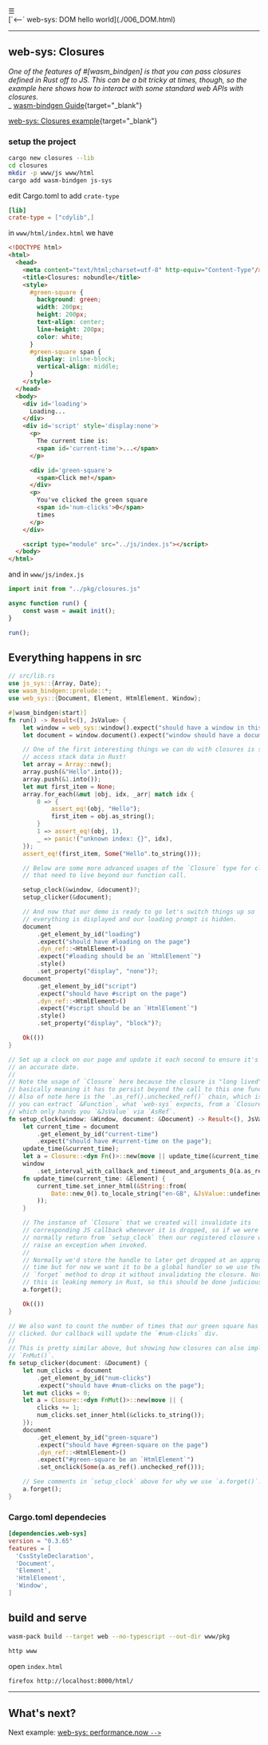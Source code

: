 <div class="navbar"><a class="openbtn" onclick="openNav()">&#9776;</a></div>
<main>
[`<--` web-sys: DOM hello world](./006_DOM.html)

---

## web-sys: Closures 

*One of the features of #[wasm_bindgen] is that you can pass closures defined in Rust off to JS. This can be a bit tricky at times, though, so the example here shows how to interact with some standard web APIs with closures.*  
_ [wasm-bindgen Guide](https://rustwasm.github.io/wasm-bindgen/examples/closures.html){target="_blank"}


[web-sys: Closures example](https://github.com/rustwasm/wasm-bindgen/tree/main/examples/closures){target="_blank"}  


### setup the project

```sh
cargo new closures --lib
cd closures
mkdir -p www/js www/html
cargo add wasm-bindgen js-sys
```

edit Cargo.toml to add `crate-type`

```toml
[lib]
crate-type = ["cdylib",]
```


in `www/html/index.html` we have

```html
<!DOCTYPE html>
<html>
  <head>
    <meta content="text/html;charset=utf-8" http-equiv="Content-Type"/>
    <title>Closures: nobundle</title>
    <style>
      #green-square {
        background: green;
        width: 200px;
        height: 200px;
        text-align: center;
        line-height: 200px;
        color: white;
      }
      #green-square span {
        display: inline-block;
        vertical-align: middle;
      }
    </style>
  </head>
  <body>
    <div id='loading'>
      Loading...
    </div>
    <div id='script' style='display:none'>
      <p>
        The current time is:
        <span id='current-time'>...</span>
      </p>

      <div id='green-square'>
        <span>Click me!</span>
      </div>
      <p>
        You've clicked the green square
        <span id='num-clicks'>0</span>
        times
      </p>
    </div>

    <script type="module" src="../js/index.js"></script>
  </body>
</html>
```

and in `www/js/index.js`

```js
import init from "../pkg/closures.js"

async function run() {
    const wasm = await init();
}

run();
```

## Everything happens in src

```rust
// src/lib.rs
use js_sys::{Array, Date};
use wasm_bindgen::prelude::*;
use web_sys::{Document, Element, HtmlElement, Window};

#[wasm_bindgen(start)]
fn run() -> Result<(), JsValue> {
    let window = web_sys::window().expect("should have a window in this context");
    let document = window.document().expect("window should have a document");

    // One of the first interesting things we can do with closures is simply
    // access stack data in Rust!
    let array = Array::new();
    array.push(&"Hello".into());
    array.push(&1.into());
    let mut first_item = None;
    array.for_each(&mut |obj, idx, _arr| match idx {
        0 => {
            assert_eq!(obj, "Hello");
            first_item = obj.as_string();
        }
        1 => assert_eq!(obj, 1),
        _ => panic!("unknown index: {}", idx),
    });
    assert_eq!(first_item, Some("Hello".to_string()));

    // Below are some more advanced usages of the `Closure` type for closures
    // that need to live beyond our function call.

    setup_clock(&window, &document)?;
    setup_clicker(&document);

    // And now that our demo is ready to go let's switch things up so
    // everything is displayed and our loading prompt is hidden.
    document
        .get_element_by_id("loading")
        .expect("should have #loading on the page")
        .dyn_ref::<HtmlElement>()
        .expect("#loading should be an `HtmlElement`")
        .style()
        .set_property("display", "none")?;
    document
        .get_element_by_id("script")
        .expect("should have #script on the page")
        .dyn_ref::<HtmlElement>()
        .expect("#script should be an `HtmlElement`")
        .style()
        .set_property("display", "block")?;

    Ok(())
}

// Set up a clock on our page and update it each second to ensure it's got
// an accurate date.
//
// Note the usage of `Closure` here because the closure is "long lived",
// basically meaning it has to persist beyond the call to this one function.
// Also of note here is the `.as_ref().unchecked_ref()` chain, which is how
// you can extract `&Function`, what `web-sys` expects, from a `Closure`
// which only hands you `&JsValue` via `AsRef`.
fn setup_clock(window: &Window, document: &Document) -> Result<(), JsValue> {
    let current_time = document
        .get_element_by_id("current-time")
        .expect("should have #current-time on the page");
    update_time(&current_time);
    let a = Closure::<dyn Fn()>::new(move || update_time(&current_time));
    window
        .set_interval_with_callback_and_timeout_and_arguments_0(a.as_ref().unchecked_ref(), 1000)?;
    fn update_time(current_time: &Element) {
        current_time.set_inner_html(&String::from(
            Date::new_0().to_locale_string("en-GB", &JsValue::undefined()),
        ));
    }

    // The instance of `Closure` that we created will invalidate its
    // corresponding JS callback whenever it is dropped, so if we were to
    // normally return from `setup_clock` then our registered closure will
    // raise an exception when invoked.
    //
    // Normally we'd store the handle to later get dropped at an appropriate
    // time but for now we want it to be a global handler so we use the
    // `forget` method to drop it without invalidating the closure. Note that
    // this is leaking memory in Rust, so this should be done judiciously!
    a.forget();

    Ok(())
}

// We also want to count the number of times that our green square has been
// clicked. Our callback will update the `#num-clicks` div.
//
// This is pretty similar above, but showing how closures can also implement
// `FnMut()`.
fn setup_clicker(document: &Document) {
    let num_clicks = document
        .get_element_by_id("num-clicks")
        .expect("should have #num-clicks on the page");
    let mut clicks = 0;
    let a = Closure::<dyn FnMut()>::new(move || {
        clicks += 1;
        num_clicks.set_inner_html(&clicks.to_string());
    });
    document
        .get_element_by_id("green-square")
        .expect("should have #green-square on the page")
        .dyn_ref::<HtmlElement>()
        .expect("#green-square be an `HtmlElement`")
        .set_onclick(Some(a.as_ref().unchecked_ref()));

    // See comments in `setup_clock` above for why we use `a.forget()`.
    a.forget();
}
```

### Cargo.toml dependecies

```toml
[dependencies.web-sys]
version = "0.3.65"
features = [
  'CssStyleDeclaration',
  'Document',
  'Element',
  'HtmlElement',
  'Window',
]
```

## build and serve

```sh
wasm-pack build --target web --no-typescript --out-dir www/pkg

http www
```

open `index.html`

```sh
firefox http://localhost:8000/html/
```
---

## What's next?

Next example: [web-sys: performance.now `-->`](./008_performance.html)

</main>
<script src="https://lerina.github.io/js/toc.js"></script>
<script>
let anchor= document.createElement('a');
anchor.href="javascript:closeNav()"; //void(0)"; //anchor[0].onclick = closeNav();
anchor.className = "closebtn";  
anchor.innerHTML="&times;";
document.getElementById("TOC").prepend(anchor);

let navCrumbs= document.createElement('div');
navCrumbs.className = "hover-nav";
navCrumbs.innerHTML = `
<div class="hover-nav">
<ul>
<li><a href="../../../../index.html">⇦ home</a></li>
<li><a href="../index.html">hello_world</a></li>
</ul>
</div>`;
document.getElementById("TOC").prepend(navCrumbs); 
</script>
